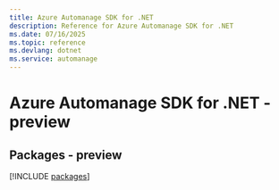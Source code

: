 ```yaml
---
title: Azure Automanage SDK for .NET
description: Reference for Azure Automanage SDK for .NET
ms.date: 07/16/2025
ms.topic: reference
ms.devlang: dotnet
ms.service: automanage
---
```

# Azure Automanage SDK for .NET - preview
## Packages - preview
[!INCLUDE [packages](automanage-index.md)]
